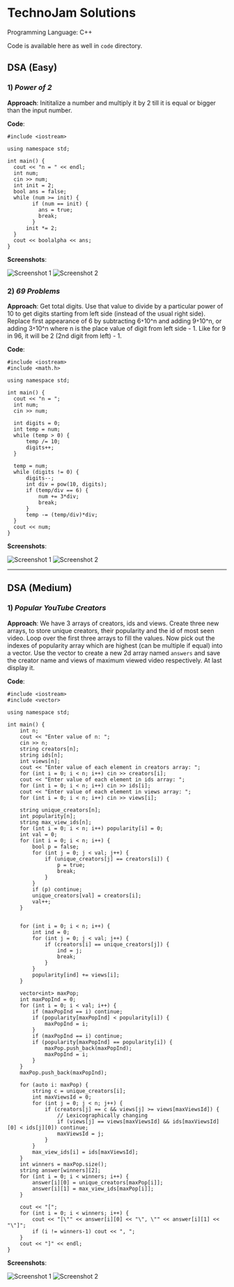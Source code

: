 # TechnoJam Solutions

Programming Language: C++

Code is available here as well in `code` directory.

## DSA (Easy)

### 1) _Power of 2_

**Approach**: Inititalize a number and multiply it by 2 till it is equal or bigger than the input number.

**Code**:

```
#include <iostream>

using namespace std;

int main() {
  cout << "n = " << endl;
  int num;
  cin >> num;
  int init = 2;
  bool ans = false;
  while (num >= init) {
        if (num == init) {
          ans = true;
          break;
        }
      init *= 2;
  }
  cout << boolalpha << ans;
}
```

**Screenshots**:

![Screenshot 1](images/easy_1_1st.png)
![Screenshot 2](images/easy_1_2nd.png)

### 2) _69 Problems_

**Approach**: Get total digits. Use that value to divide by a particular power of 10 to get digits starting from left side (instead of the usual right side). Replace first appearance of 6 by subtracting 6`*`10^n and adding 9`*`10^n, or adding 3`*`10^n where n is the place value of digit from left side - 1. Like for 9 in 96, it will be 2 (2nd digit from left) - 1.

**Code**:

```
#include <iostream>
#include <math.h>

using namespace std;

int main() {
  cout << "n = ";
  int num;
  cin >> num;

  int digits = 0;
  int temp = num;
  while (temp > 0) {
      temp /= 10;
      digits++;
  }

  temp = num;
  while (digits != 0) {
      digits--;
      int div = pow(10, digits);
      if (temp/div == 6) {
          num += 3*div;
          break;
      }
      temp -= (temp/div)*div;
  }
  cout << num;
}
```

**Screenshots**:

![Screenshot 1](images/easy_2_1st.png)
![Screenshot 2](images/easy_2_2nd.png)

---

## DSA (Medium)

### 1) _Popular YouTube Creators_

**Approach**: We have 3 arrays of creators, ids and views. Create three new arrays, to store unique creators, their popularity and the id of most seen video. Loop over the first three arrays to fill the values. Now pick out the indexes of popularity array which are highest (can be multiple if equal) into a vector. Use the vector to create a new 2d array named `answers` and save the creator name and views of maximum viewed video respectively. At last display it.

**Code**:

```
#include <iostream>
#include <vector>

using namespace std;

int main() {
    int n;
    cout << "Enter value of n: ";
    cin >> n;
    string creators[n];
    string ids[n];
    int views[n];
    cout << "Enter value of each element in creators array: ";
    for (int i = 0; i < n; i++) cin >> creators[i];
    cout << "Enter value of each element in ids array: ";
    for (int i = 0; i < n; i++) cin >> ids[i];
    cout << "Enter value of each element in views array: ";
    for (int i = 0; i < n; i++) cin >> views[i];

    string unique_creators[n];
    int popularity[n];
    string max_view_ids[n];
    for (int i = 0; i < n; i++) popularity[i] = 0;
    int val = 0;
    for (int i = 0; i < n; i++) {
        bool p = false;
        for (int j = 0; j < val; j++) {
            if (unique_creators[j] == creators[i]) {
                p = true;
                break;
            }
        }
        if (p) continue;
        unique_creators[val] = creators[i];
        val++;
    }


    for (int i = 0; i < n; i++) {
        int ind = 0;
        for (int j = 0; j < val; j++) {
            if (creators[i] == unique_creators[j]) {
                ind = j;
                break;
            }
        }
        popularity[ind] += views[i];
    }

    vector<int> maxPop;
    int maxPopInd = 0;
    for (int i = 0; i < val; i++) {
        if (maxPopInd == i) continue;
        if (popularity[maxPopInd] < popularity[i]) {
            maxPopInd = i;
        }
        if (maxPopInd == i) continue;
        if (popularity[maxPopInd] == popularity[i]) {
            maxPop.push_back(maxPopInd);
            maxPopInd = i;
        }
    }
    maxPop.push_back(maxPopInd);

    for (auto i: maxPop) {
        string c = unique_creators[i];
        int maxViewsId = 0;
        for (int j = 0; j < n; j++) {
            if (creators[j] == c && views[j] >= views[maxViewsId]) {
                // Lexicographically changing
                if (views[j] == views[maxViewsId] && ids[maxViewsId][0] < ids[j][0]) continue;
                maxViewsId = j;
            }
        }
        max_view_ids[i] = ids[maxViewsId];
    }
    int winners = maxPop.size();
    string answer[winners][2];
    for (int i = 0; i < winners; i++) {
        answer[i][0] = unique_creators[maxPop[i]];
        answer[i][1] = max_view_ids[maxPop[i]];
    }

    cout << "[";
    for (int i = 0; i < winners; i++) {
        cout << "[\"" << answer[i][0] << "\", \"" << answer[i][1] << "\"]";
        if (i != winners-1) cout << ", ";
    }
    cout << "]" << endl;
}
```

**Screenshots**:

![Screenshot 1](images/medium_1_1st.png)
![Screenshot 2](images/medium_1_2nd.png)
